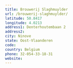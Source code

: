 ```yaml
---
title: Brouwerij Slaghmuylder
url: /brouwerij-slaghmuylder/
latitude: 50.8417
longitude: 4.0213
address1: Denterhoutembaan 2
address2: 
city: Ninove
state: Oost-Vlaanderen
code: 
country: Belgium
phone: 32-054-33-18-31
website: 
---
```


